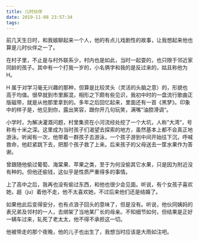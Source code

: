 ```yaml
---
title: 儿时伙伴
date: 2019-11-08 23:57:34
tags:
---
```


前几天生日时，和我娘聊起来一个人，他的有点儿戏剧性的故事，让我想起来他也算是儿时伙伴之一了。

在村子里，不止是与村外联系少，村内也是如此，当时一起耍的，也只限于邻近家同龄的孩子。其中有一个打我一岁的，小名俩字和我的是反过来的，姑且称他为 H。

H 属于对学习毫无兴趣的那种，但算是比较灵头（灵活的头脑之意）的，形貌也高于均值。很早就到市里厮混，相形之下颇有些见识，我初中时的一盘流行歌曲正版磁带，就是从他那里拿到的。多年之后回忆起来，里面还有一首《黑梦》。印象中的样子是，他见到你，露出笑容，跟你开几句玩笑，满嘴”油腔滑调“。

小学时，为解决灌溉问题，村里集资在小河流经处挖了一个大坑，人称”大湾“，号称有十米之深。这里成为当时孩子们渴望去探索的地方，虽然基本上都不会真正地游泳。听闻有一次，他带着一群孩子去游泳，一个孩子游到中间开始往下沉，呼喊救命，他赶紧跳下去，把那个孩子救了上来。后来孩子的父母送去一筐水果作为答谢。

曾跟随他偷过葡萄、海棠果、苹果之类，至于为何没偷其它水果，只是因为附近没有种的。但他还偷钱，这似乎是性质严重得多的事情。

上了高中之后，我再也没有偷过东西，和他也很少会见面。听说，有个女孩子喜欢她，趄（ju）着他不走，他不太喜欢她，不过后来他们还是结婚了。

如果他此后变得安分，也有点浪子回头的意味了，但是没有。听说，他伙同姨妈的表兄弟及邻村的一人，去绑架了当地某厂长的母亲。不知细节如何，但结果是正好一辆车过来，轧死了老太太，他不得不承担这一切。

他被带走的那个夜晚，他的儿子也出生了，我想当时应该是大雨如注吧。

